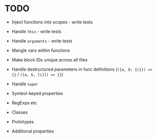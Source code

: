 # TODO

* Inject functions into scopes - write tests
* Handle `this` - write tests
* Handle `arguments` - write tests
* Mangle vars within functions
* Make block IDs unique across all files
* Handle destructured parameters in func definitions (`({a, b: {c}}) => {}` / `([a, b, [c]]) => {}`)
* Handle `super`

* Symbol-keyed properties
* RegExps etc
* Classes
* Prototypes
* Additional properties

